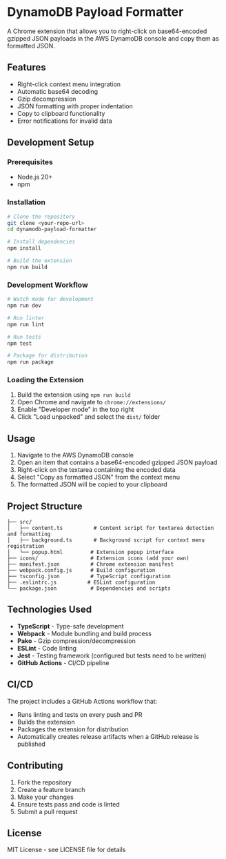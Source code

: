 # DynamoDB Payload Formatter

A Chrome extension that allows you to right-click on base64-encoded gzipped JSON payloads in the AWS DynamoDB console and copy them as formatted JSON.

## Features

- Right-click context menu integration
- Automatic base64 decoding
- Gzip decompression
- JSON formatting with proper indentation
- Copy to clipboard functionality
- Error notifications for invalid data

## Development Setup

### Prerequisites

- Node.js 20+
- npm

### Installation

```bash
# Clone the repository
git clone <your-repo-url>
cd dynamodb-payload-formatter

# Install dependencies
npm install

# Build the extension
npm run build
```

### Development Workflow

```bash
# Watch mode for development
npm run dev

# Run linter
npm run lint

# Run tests
npm test

# Package for distribution
npm run package
```

### Loading the Extension

1. Build the extension using `npm run build`
2. Open Chrome and navigate to `chrome://extensions/`
3. Enable "Developer mode" in the top right
4. Click "Load unpacked" and select the `dist/` folder

## Usage

1. Navigate to the AWS DynamoDB console
2. Open an item that contains a base64-encoded gzipped JSON payload
3. Right-click on the textarea containing the encoded data
4. Select "Copy as formatted JSON" from the context menu
5. The formatted JSON will be copied to your clipboard

## Project Structure

```
├── src/
│   ├── content.ts          # Content script for textarea detection and formatting
│   ├── background.ts       # Background script for context menu registration
│   └── popup.html         # Extension popup interface
├── icons/                 # Extension icons (add your own)
├── manifest.json          # Chrome extension manifest
├── webpack.config.js      # Build configuration
├── tsconfig.json          # TypeScript configuration
├── .eslintrc.js          # ESLint configuration
└── package.json           # Dependencies and scripts
```

## Technologies Used

- **TypeScript** - Type-safe development
- **Webpack** - Module bundling and build process
- **Pako** - Gzip compression/decompression
- **ESLint** - Code linting
- **Jest** - Testing framework (configured but tests need to be written)
- **GitHub Actions** - CI/CD pipeline

## CI/CD

The project includes a GitHub Actions workflow that:
- Runs linting and tests on every push and PR
- Builds the extension
- Packages the extension for distribution
- Automatically creates release artifacts when a GitHub release is published

## Contributing

1. Fork the repository
2. Create a feature branch
3. Make your changes
4. Ensure tests pass and code is linted
5. Submit a pull request

## License

MIT License - see LICENSE file for details